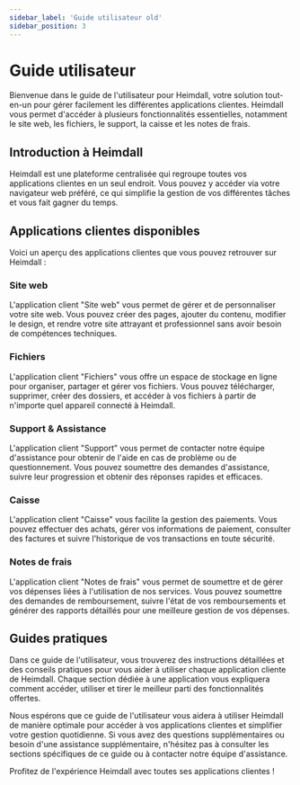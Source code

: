 ```yaml
---
sidebar_label: 'Guide utilisateur old'
sidebar_position: 3
---
```


# Guide utilisateur

Bienvenue dans le guide de l'utilisateur pour Heimdall, votre solution tout-en-un pour gérer facilement les différentes applications clientes. Heimdall vous permet d'accéder à plusieurs fonctionnalités essentielles, notamment le site web, les fichiers, le support, la caisse et les notes de frais.

## Introduction à Heimdall

Heimdall est une plateforme centralisée qui regroupe toutes vos applications clientes en un seul endroit. Vous pouvez y accéder via votre navigateur web préféré, ce qui simplifie la gestion de vos différentes tâches et vous fait gagner du temps.

## Applications clientes disponibles

Voici un aperçu des applications clientes que vous pouvez retrouver sur Heimdall :

### Site web

L'application client "Site web" vous permet de gérer et de personnaliser votre site web. Vous pouvez créer des pages, ajouter du contenu, modifier le design, et rendre votre site attrayant et professionnel sans avoir besoin de compétences techniques.

### Fichiers

L'application client "Fichiers" vous offre un espace de stockage en ligne pour organiser, partager et gérer vos fichiers. Vous pouvez télécharger, supprimer, créer des dossiers, et accéder à vos fichiers à partir de n'importe quel appareil connecté à Heimdall.

### Support & Assistance

L'application client "Support" vous permet de contacter notre équipe d'assistance pour obtenir de l'aide en cas de problème ou de questionnement. Vous pouvez soumettre des demandes d'assistance, suivre leur progression et obtenir des réponses rapides et efficaces.

### Caisse

L'application client "Caisse" vous facilite la gestion des paiements. Vous pouvez effectuer des achats, gérer vos informations de paiement, consulter des factures et suivre l'historique de vos transactions en toute sécurité.

### Notes de frais

L'application client "Notes de frais" vous permet de soumettre et de gérer vos dépenses liées à l'utilisation de nos services. Vous pouvez soumettre des demandes de remboursement, suivre l'état de vos remboursements et générer des rapports détaillés pour une meilleure gestion de vos dépenses.

## Guides pratiques

Dans ce guide de l'utilisateur, vous trouverez des instructions détaillées et des conseils pratiques pour vous aider à utiliser chaque application cliente de Heimdall. Chaque section dédiée à une application vous expliquera comment accéder, utiliser et tirer le meilleur parti des fonctionnalités offertes.

Nous espérons que ce guide de l'utilisateur vous aidera à utiliser Heimdall de manière optimale pour accéder à vos applications clientes et simplifier votre gestion quotidienne. Si vous avez des questions supplémentaires ou besoin d'une assistance supplémentaire, n'hésitez pas à consulter les sections spécifiques de ce guide ou à contacter notre équipe d'assistance.

Profitez de l'expérience Heimdall avec toutes ses applications clientes !
